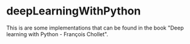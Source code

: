 # deepLearningWithPython
This is are some implementations that can be found in the book "Deep learning with Python - François Chollet". 
